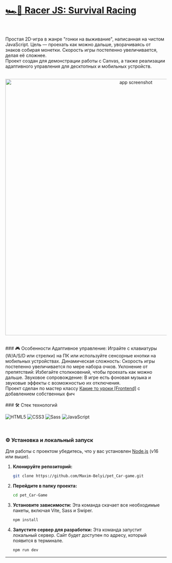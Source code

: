 
<h1> <a href="https://maxim-belyi.github.io/pet_Car-Game/" target="_blank">
🏎️💨 Racer JS: Survival Racing </a> </h1>
<br>
<br>
Простая 2D-игра в жанре "гонки на выживание", написанная на чистом JavaScript. Цель — проехать как можно дальше, уворачиваясь от знаков собирая монетки. Скорость игры постепенно увеличивается, делая её сложнее.
<br>
Проект создан для демонстрации работы с Canvas, а также реализации адаптивного управления для десктопных и мобильных устройств.
<br>
<br>
<p align="center">
<img src="images/car-game_title.avif" alt="app screenshot" width="800">
</p>
<br>
### 🎮 Особенности
Адаптивное управление: Играйте с клавиатуры (W/A/S/D или стрелки) на ПК или используйте сенсорные кнопки на мобильных устройствах.
Динамическая сложность: Скорость игры постепенно увеличивается по мере набора очков.
Уклонение от препятствий: Избегайте столкновений, чтобы проехать как можно дальше.
Звуковое сопровождение: В игре есть фоновая музыка и звуковые эффекты с возможностью их отключения.
<br>
Проект сделан по мастер классу <a href="https://www.youtube.com/watch?v=26xVf5FcLPA&list=PL6NCtzCz-4pQGZtf83TkzQQFmppJGng8V&ab_channel=%D0%9A%D0%B0%D0%BA%D0%B8%D0%B5-%D1%82%D0%BE%D1%83%D1%80%D0%BE%D0%BA%D0%B8%5BFrontend%5D">Какие то уроки [Frontend]</a>
с добавлением собственных фич
<br>
<br>
### 🛠️ Стек технологий

![HTML5](https://camo.githubusercontent.com/c587a3bc846443ec1d1675ad4dc630495fc7ec473e74cbce391552a9c53b857c/68747470733a2f2f696d672e736869656c64732e696f2f62616467652f2d48544d4c352d6f72616e67653f6c6f676f3d68746d6c35266c6f676f436f6c6f723d7768697465)
![CSS3](https://camo.githubusercontent.com/a5aeb17d7ec1bb24ff43862059cc5a97e3b60e4ff27057ed10ba4925603f9f0f/68747470733a2f2f696d672e736869656c64732e696f2f62616467652f2d435353332d626c75653f6c6f676f3d63737333266c6f676f436f6c6f723d7768697465)
![Sass](https://camo.githubusercontent.com/74d5655386be146493165f4b1e4a0b455621f62c3c6b256efe90895071bb2c3a/68747470733a2f2f696d672e736869656c64732e696f2f62616467652f2d534353532d4343363639393f6c6f676f3d73617373266c6f676f436f6c6f723d7768697465)
![JavaScript](https://camo.githubusercontent.com/b28dbfaba05bd8a8a5bb5c4750fc77e1d754f92e571ce10ada92ef061aa31780/68747470733a2f2f696d672e736869656c64732e696f2f62616467652f2d4a6176615363726970742d79656c6c6f773f6c6f676f3d6a617661736372697074266c6f676f436f6c6f723d626c61636b)

<br>

### ⚙️ Установка и локальный запуск

Для работы с проектом убедитесь, что у вас установлен [Node.js](https://nodejs.org/ru/) (v16 или выше).

1.  **Клонируйте репозиторий:**
    ```bash
    git clone https://github.com/Maxim-Belyi/pet_Car-game.git
    ```

2.  **Перейдите в папку проекта:**
    ```bash
    cd pet_Car-Game
    ```

3.  **Установите зависимости:**
    Эта команда скачает все необходимые пакеты, включая Vite, Sass и Swiper.
    ```bash
    npm install
    ```

4.  **Запустите сервер для разработки:**
    Эта команда запустит локальный сервер. Сайт будет доступен по адресу, который появится в терминале.
    ```bash
    npm run dev
    ```

---


